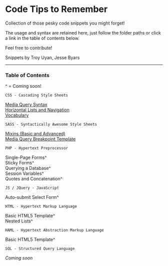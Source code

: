 Code Tips to Remember
=====================

Collection of those pesky code snippets you might forget!

The usage and syntax are retained here, just follow the folder paths or click a link in the table of contents below.

Feel free to contribute!

Snippets by Troy Uyan, Jesse Byars

<hr>

<h3>Table of Contents</h3>

^ = Coming soon!

	CSS - Cascading Style Sheets

[Media Query Syntax](https://github.com/TroyUyan/code-tips-to-remember/blob/master/css/media_queries_syntax.css)<br>
[Horizontal Lists and Navigation](https://github.com/TroyUyan/code-tips-to-remember/blob/master/css/horizontal_lists_and_nav.css)<br>
[Vocabulary](https://github.com/TroyUyan/code-tips-to-remember/blob/master/css/vocabulary.css)<br>

	SASS - Syntactically Awesome Style Sheets

[Mixins (Basic and Advanced)](https://github.com/TroyUyan/code-tips-to-remember/blob/master/scss/mixins.scss)<br>
[Media Query Breakpoint Template](https://github.com/TroyUyan/code-tips-to-remember/blob/master/scss/mq_breakpoint_template.scss)<br>

	PHP - Hypertext Preprocessor

Single-Page Forms^<br>
Sticky Forms^<br>
Querying a Database^<br>
Session Variables^<br>
Quotes and Concatenation^<br>

	JS / JQuery - JavaScript

Auto-submit Select Form^<br>

	HTML - Hypertext Markup Language

Basic HTML5 Template^<br>
Nested Lists^<br>

	HAML - Hypertext Abstraction Markup Language

Basic HTML5 Template^<br>

	SQL - Structured Query Language

*Coming soon*<br>